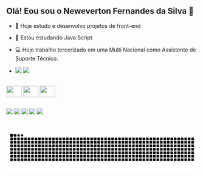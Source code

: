 ## Olá! Eou sou o Neweverton Fernandes da Silva 👋

- 🔭 Hoje estudo e desenvolvo projetos de front-end
- 🌱 Estou estudando Java Script
- 💻 Hoje trabalho tercerizado em uma Multi Nacional como Assistente de Suporte Técnico.

- <div>
  <img height="180em" src="https://github-readme-stats.vercel.app/api?username=newfernandes&show_icons=true&theme=dracula&include_all_commits=true&ciunt_private=true"/>
  <img height="180em" src ="https://github-readme-stats.vercel.app/api/top-langs/?username=newfernandes&layout=compact&langs_count=16&theme=dracula"/>
</div>

<div style"display": inline_block"><br>
<img align="center" alt "New-HTML" height="30" width="40" src="https://devicon-website.vercel.app/api/html5/original.svg">
<img align="center" alt "New-HTML" height="30" width="40" src="https://devicon-website.vercel.app/api/css3/original.svg">
<img align="center" alt "New-HTML" height="30" width="40" src="https://devicon-website.vercel.app/api/javascript/original.svg">

##

<div>
    <a href="https://www.youtube.com/channel/UC9NAzaUHsGpmDjfpMcSC_ow" target="_blank"><img src="https://img.shields.io/badge/YouTube-FF0000?style=for-the-badge&logo=youtube&logoColor=white" target="_blank"></a>
    <a href="https://www.youtube.com/channel/UC9NAzaUHsGpmDjfpMcSC_ow" target="_blank"><img src="https://img.shields.io/badge/Instagram-%23E4405F?style=for-the-badge&logo=instagram&logoColor=white" target="_blank"></a>
    <a href="https://www.youtube.com/channel/UC9NAzaUHsGpmDjfpMcSC_ow" target="_blank"><img src="https://img.shields.io/badge/Discord-7289DA?style=for-the-badge&logo=discord&logoColor=white" target="_blank"></a>
    <a href="https://www.youtube.com/channel/UC9NAzaUHsGpmDjfpMcSC_ow" target="_blank"><img src="https://img.shields.io/badge/Gmail-D14836?style=for-the-badge&logo=gmail&logoColor=white" target="_blank"></a>
    <a href="https://www.youtube.com/channel/UC9NAzaUHsGpmDjfpMcSC_ow" target="_blank"><img src="https://img.shields.io/badge/LinkedIn-0077B5?style=for-the-badge&logo=lINKEDIN&logoColor=white" target="_blank"></a>
</div>

#

<picture align="center">
  <source media="(prefers-color-scheme: dark)" srcset="https://raw.githubusercontent.com/newfernandes/newfernandes/output/github-contribution-grid-snake-dark.svg">
  <source media="(prefers-color-scheme: light)" srcset="https://raw.githubusercontent.com/newfernandes/newfernandes/output/github-contribution-grid-snake-dark.svg">
  <img align="center" alt="github contribution grid snake animation" src="https://raw.githubusercontent.com/newfernandes/newfernandes/output/github-contribution-grid-snake.svg">
</picture>
